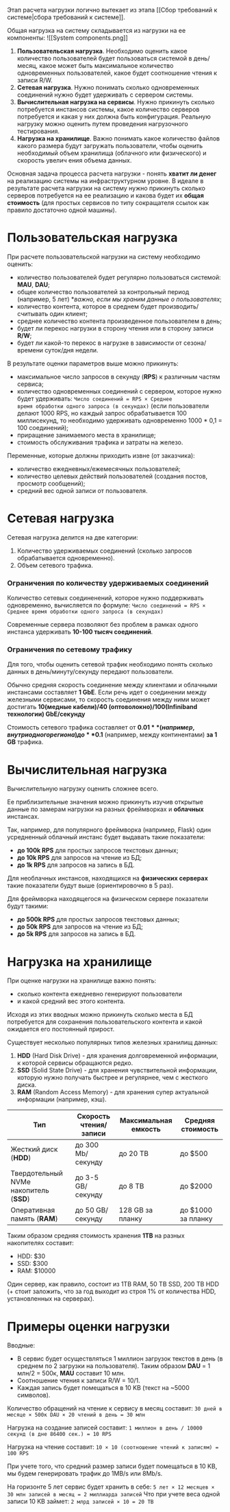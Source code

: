 Этап расчета нагрузки логично вытекает из этапа [[Сбор требований к системе|сбора требований к системе]].

Общая нагрузка на систему складывается из нагрузки на ее компоненты:
![[System components.png]]
1. **Пользовательская нагрузка**. Необходимо оценить какое количество пользователей будет пользоваться системой в день/месяц, какое может быть максимальное количество одновременных пользователей, какое будет соотношение чтения к записи R/W. 
2. **Сетевая нагрузка**. Нужно понимать сколько одновременных соединений нужно будет удерживать с сервером системы.
3. **Вычислительная нагрузка на сервисы**. Нужно прикинуть сколько потребуется инстансов системы, какое количество серверов потребуется и какая у них должна быть конфигурация. Реальную нагрузку можно оценить путем проведения нагрузочного тестирования.
4. **Нагрузка на хранилище**. Важно понимать какое количество файлов какого размера будут загружать пользователи, чтобы оценить необходимый объем хранилища (облачного или физического) и скорость увелич ения объема данных.

Основная задача процесса расчета нагрузки - понять **хватит ли денег** на реализацию системы на инфраструктурном уровне. В идеале в результате расчета нагрузки на систему нужно прикинуть сколько серверов потребуется на ее реализацию и какова будет их **общая стоимость** (для простых сервисов по типу сокращателя ссылок как правило достаточно одной машины).

# Пользовательская нагрузка
При расчете пользовательской нагрузки на систему необходимо оценить:
- количество пользователей будет регулярно пользоваться системой: **MAU**, **DAU**;
- общее количество пользователей за контрольный период (например, 5 лет)
  \**важно, если мы храним данные о пользователях*;
- количество контента, которое в среднем будет производить/считывать один клиент;
- среднее количество контента произведенное пользователем в день;
- будет ли перекос нагрузки в сторону чтения или в сторону записи **R/W**;
- будет ли какой-то перекос в нагрузке в зависимости от сезона/времени суток/дня недели.

В результате оценки параметров выше можно прикинуть:
- максимальное число запросов в секунду (**RPS**) к различным частям сервиса;
- количество одновременных соединений с сервером, которое нужно будет удерживать:
  `Число соединений = RPS × Среднее время обработки одного запроса (в секундах)`
  (если пользователи делают 1000 RPS, но каждый запрос обрабатывается 100 миллисекунд, то необходимо удерживать одновременно 1000 * 0,1 = 100 соединений);
- приращение занимаемого места в хранилище;
- стоимость обслуживания трафика и затраты на железо.

Переменные, которые должны приходить извне (от заказчика):
- количество ежедневных/ежемесячных пользователей;
- количество целевых действий пользователей (создания постов, просмотр сообщений);
- средний вес одной записи от пользователя.
 
# Сетевая нагрузка
Сетевая нагрузка делится на две категории:
1. Количество удерживаемых соединений (сколько запросов обрабатывается одновременно). 
2. Объем сетевого трафика.

### Ограничения по количеству удерживаемых соединений
Количество сетевых соединенений, которое нужно поддерживать одновременно, вычисляется по формуле:
`Число соединений = RPS × Среднее время обработки одного запроса (в секундах)`

Современные сервера позволяют без проблем в рамках одного инстанса удерживать **10-100 тысяч соединений**.  

### Ограничения по сетевому трафику
Для того, чтобы оценить сетевой трафик необходимо понять сколько данных в день/минуту/секунду передают пользователи.

Обычно средняя скорость соединение между клиентами и облачными инстансами составляет **1 GbE**. Если речь идет о соединении между железными сервисами, то скорость соединения между ними может достигать **10(медные кабели)/40 (оптоволокно)/100(Infiniband технологии) GbE/секунду**

Стоимость сетевого трафика составляет от **$0.01** (например, внутри одного региона) до **$0.1** (например, между континентами) **за 1 GB**  трафика.

# Вычислительная нагрузка
Вычислительную нагрузку оценить сложнее всего.

Ее приблизительные значения можно прикинуть изучив открытые данные по замерам нагрузки на разных фреймворках и **облачных** инстансах.  

Так, например, для популярного фреймворка (например, Flask) один усредненный облачный инстанс будет выдавать такие показатели:
- **до 100k RPS** для простых запросов текстовых данных;
- **до 10k RPS** для запросов на чтение из БД;
- **до 1k RPS** для запросов на запись в БД.

Для необлачных инстансов, находящихся на **физических серверах** такие показатели будут выше (ориентировочно в 5 раз).

Для фреймворка находящегося на физическом сервере показатели будут такими:
- **до 500k RPS** для простых запросов текстовых данных;
- **до 50k RPS** для запросов на чтение из БД;
- **до 5k RPS** для запросов на запись в БД.
# Нагрузка на хранилище
При оценке нагрузки на хранилище важно понять:
- сколько контента ежедневно генерируют пользователи 
- и какой средний вес этого контента. 

Исходя из этих вводных можно прикинуть сколько места в БД потребуется для сохранения пользовательского контента и какой ожидается его постоянный прирост.

Существует несколько популярных типов железных хранилищ данных:
1. **HDD** (Hard Disk Drive) - для хранения долговременной информации, к которой сервисы обращаются редко.
2. **SSD** (Solid State Drive) - для хранения чувствительной информации, которую нужно получать быстрее и регулярнее, чем с жесткого диска.
3. **RAM** (Random Access Memory) - для хранения супер актуальной информации (например, кэш).

| Тип                                     | Скорость чтения/записи | Максимальная емкость | Средняя стоимость  |
| --------------------------------------- | ---------------------- | -------------------- | ------------------ |
| Жесткий диск (**HDD**)                  | до 300 Mb/секунду      | до 20 TB             | до $500            |
| Твердотельный NVMe накопитель (**SSD**) | до 3-5 GB/секунду      | до 8 TB              | до $2000           |
| Оперативная память (**RAM**)            | до 50 GB/секунду       | 128 GB за планку     | до $1000 за планку |

Таким образом средняя стоимость хранения **1TB** на разных накопителях составит:
- HDD: $30
- SSD: $300
- RAM: $10000

Один сервер, как правило, состоит из 1TB RAM, 50 TB SSD, 200 TB HDD (+ стоит заложить, что за год выходит из строя 1% от количества HDD, установленных на серверах).

# Примеры оценки нагрузки
Вводные:
- В сервис будет осуществляться 1 миллион загрузок текстов в день (в среднем по 2 загрузки на пользователя). Таким образом **DAU** = 1 млн/2 = 500к, **MAU** составит 10 млн.
- Соотношение чтения к записи R/W = 10/1.
- Каждая запись будет помещаться в 10 KB (текст на ~5000 символов).

Количество обращений на чтение к сервису в месяц составит: 
`30 дней в месяце × 500к DAU × 20 чтений в день = 30 млн`

Нагрузка на создание записей составит:
`1 миллион в день / 10000 секунд (в дне 86400 сек.) = 10 RPS`

Нагрузка на чтение составит:
`10 × 10 (cоотношение чтений к записям) = 100 RPS`

При учете того, что средний размер записи будет помещаться в 10 KB, мы будем генерировать трафик до 1MB/s или 8Mb/s.

На горизонте 5 лет сервис будет хранить в себе:
`5 лет × 12 месяцев × 30 млн записей в месяц = 2 миллиарда записей`
Что при учете веса одной записи 10 KB займет:
`2 млрд записей × 10 = 20 TB`





